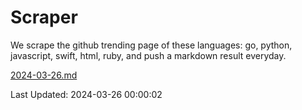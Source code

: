 # Scraper

We scrape the github trending page of these languages: go, python, javascript, swift, html, ruby, and push a markdown result everyday.

[2024-03-26.md](https://github.com/henson/Scraper/blob/master/2024-03-26.md)

Last Updated: 2024-03-26 00:00:02